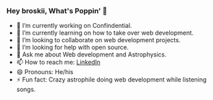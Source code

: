 ### Hey broskii, What's Poppin' 👋

<!--
**theyatinjain/theyatinjain** is a ✨ _special_ ✨ repository because its `README.md` (this file) appears on your GitHub profile.

Here are some ideas to get you started:
-->

- 🔭 I’m currently working on Confindential.
- 🌱 I’m currently learning on how to take over web development.
- 👯 I’m looking to collaborate on web development projects.
- 🤔 I’m looking for help with open source.
- 💬 Ask me about Web development and Astrophysics.
- 📫 How to reach me: [LinkedIn](https://www.linkedin.com/in/theyatinjain/)
- 😄 Pronouns: He/his
- ⚡ Fun fact: Crazy astrophile doing web development while listening songs.
